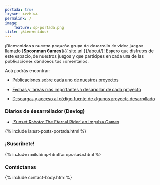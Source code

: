 ```yaml
---
portada: true
layout: archive
permalink: /
image:
    feature: sp-portada.png
title: ¡Bienvenidos!
---
```


¡Bienvenidos a nuestro pequeño grupo de desarrollo de vídeo juegos llamado 
[**Spoonman Games**]({{ site.url }}/about/)! Espero que disfrutes de este espacio, de nuestros juegos y que participes en cada una de las publicaciones dándonos tus comentarios.

Acá podrás encontrar:

* <p>
    <a href="{{ site.url }}/blog/"><i class="fa fa-tasks"></i> Publicaciones sobre cada uno de nuestros proyectos</a>
  </p>
* <p>
    <a href="{{ site.url }}/roadmap/"><i class="fa fa-calendar"></i> Fechas y tareas más importantes a desarrollar de cada proyecto</a>
  </p>
* <p>
    <a href="{{ site.url }}/download/"><i class="fa fa-download"></i> Descargas y acceso al código fuente de algunos proyecto desarrollado</a>
  </p>

<h3 class="ribbon">Diarios de desarrollador (Devlog)</h3>

* <p><a href="http://impulsagames.com/foro/showthread.php?tid=27"><i class="fa fa-book"></i> 'Sunset Roboto: The Eternal Rider' en Impulsa Games</a></p>

{% include latest-posts-portada.html %}

<h3 class="ribbon">¡Suscribete!</h3>

{% include mailchimp-htmlformportada.html %}

<h3 class="ribbon">Contáctanos</h3>

{% include contact-body.html %}
